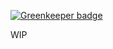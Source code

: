 
[![Greenkeeper badge](https://badges.greenkeeper.io/Alorel/rxutils.svg)](https://greenkeeper.io/)

WIP
